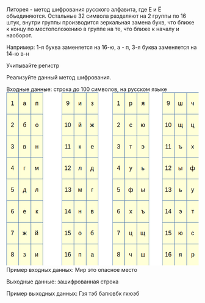 Литорея - метод шифрования русского алфавита, где Е и Ё объединяются. Остальные 32 символа разделяют на 2 группы по 16 штук, внутри группы производится зеркальная замена букв, что ближе к концу по местоположению в группе на те, что ближе к началу и наоборот.

Например: 1-я буква заменяется на 16-ю, а - п, 3-я буква заменяется на 14-ю в-н

Учитывайте регистр

Реализуйте данный метод шифрования. 

Входные данные: строка до 100 символов, на русском языке
![](../img/t7i1.png)
Пример входных данных:  Мир это опасное место

Выходные данные: зашифрованная строка

Пример выходных данных: Гзя тэб бапювбк гкюэб